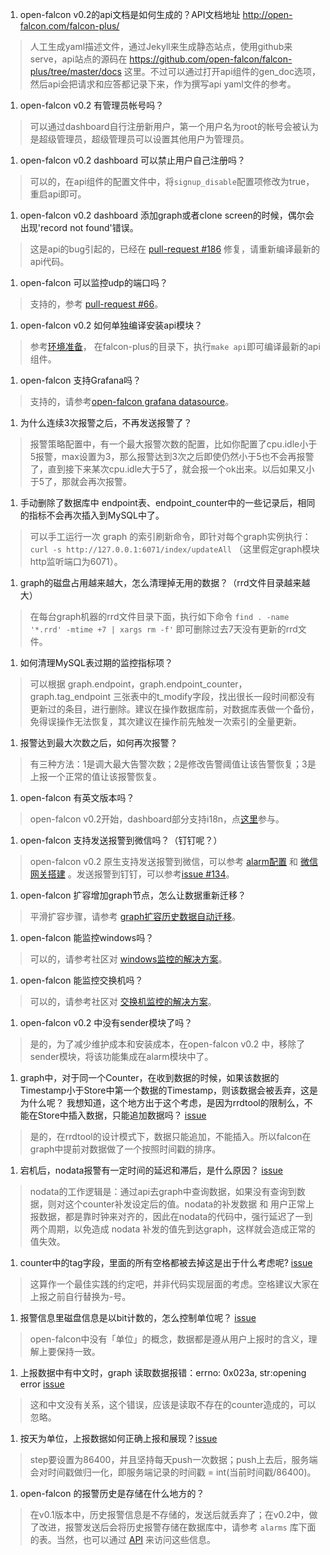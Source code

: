 <!-- toc -->

1. open-falcon v0.2的api文档是如何生成的？API文档地址 http://open-falcon.com/falcon-plus/
> 人工生成yaml描述文件，通过Jekyll来生成静态站点，使用github来serve，api站点的源码在 https://github.com/open-falcon/falcon-plus/tree/master/docs 这里。不过可以通过打开api组件的gen_doc选项，然后api会把请求和应答都记录下来，作为撰写api yaml文件的参考。

1. open-falcon v0.2 有管理员帐号吗？
> 可以通过dashboard自行注册新用户，第一个用户名为root的帐号会被认为是超级管理员，超级管理员可以设置其他用户为管理员。

1. open-falcon v0.2 dashboard 可以禁止用户自己注册吗？
> 可以的，在api组件的配置文件中，将`signup_disable`配置项修改为true，重启api即可。

1. open-falcon v0.2 dashboard 添加graph或者clone screen的时候，偶尔会出现'record not found'错误。
> 这是api的bug引起的，已经在 [pull-request #186](https://github.com/open-falcon/falcon-plus/pull/186) 修复，请重新编译最新的api代码。

1. open-falcon 可以监控udp的端口吗？
> 支持的，参考 [pull-request #66](https://github.com/open-falcon/falcon-plus/pull/66)。

1. open-falcon v0.2 如何单独编译安装api模块？
> 参考[环境准备](https://book.open-falcon.com/zh_0_2/quick_install/prepare.html)， 在falcon-plus的目录下，执行`make api`即可编译最新的api组件。

1. open-falcon 支持Grafana吗？
> 支持的，请参考[open-falcon grafana datasource](https://github.com/open-falcon/grafana-openfalcon-datasource)。

1. 为什么连续3次报警之后，不再发送报警了？
> 报警策略配置中，有一个最大报警次数的配置，比如你配置了cpu.idle小于5报警，max设置为3，那么报警达到3次之后即使仍然小于5也不会再报警了，直到接下来某次cpu.idle大于5了，就会报一个ok出来。以后如果又小于5了，那就会再次报警。

1. 手动删除了数据库中 endpoint表、endpoint_counter中的一些记录后，相同的指标不会再次插入到MySQL中了。
> 可以手工运行一次 graph 的索引刷新命令，即针对每个graph实例执行：`curl -s http://127.0.0.1:6071/index/updateAll` （这里假定graph模块http监听端口为6071）。

1. graph的磁盘占用越来越大，怎么清理掉无用的数据？（rrd文件目录越来越大）
> 在每台graph机器的rrd文件目录下面，执行如下命令 `find . -name '*.rrd' -mtime +7 | xargs rm -f'` 即可删除过去7天没有更新的rrd文件。

1. 如何清理MySQL表过期的监控指标项？
> 可以根据 graph.endpoint，graph.endpoint_counter，graph.tag_endpoint 三张表中的t_modify字段，找出很长一段时间都没有更新过的条目，进行删除。建议在操作数据库前，对数据库表做一个备份，免得误操作无法恢复，其次建议在操作前先触发一次索引的全量更新。

1.  报警达到最大次数之后，如何再次报警？
>  有三种方法：1是调大最大告警次数；2是修改告警阈值让该告警恢复；3是上报一个正常的值让该报警恢复。

1. open-falcon 有英文版本吗？
> open-falcon v0.2开始，dashboard部分支持i18n，点[这里](https://github.com/open-falcon/dashboard/blob/master/i18n.md)参与。

1. open-falcon 支持发送报警到微信吗？（钉钉呢？）
> open-falcon v0.2 原生支持发送报警到微信，可以参考 [alarm配置](https://book.open-falcon.com/zh_0_2/distributed_install/mail-sms.html) 和 [微信网关搭建](https://github.com/Yanjunhui/chat) 。发送报警到钉钉，可以参考[issue #134](https://github.com/open-falcon/falcon-plus/issues/134)。

1. open-falcon 扩容增加graph节点，怎么让数据重新迁移？
> 平滑扩容步骤，请参考 [graph扩容历史数据自动迁移](http://www.jianshu.com/p/16baba04c959)。

1. open-falcon 能监控windows吗？
> 可以的，请参考社区对 [windows监控的解决方案](https://book.open-falcon.com/zh_0_2/usage/win.html)。

1. open-falcon 能监控交换机吗？
> 可以的，请参考社区对 [交换机监控的解决方案](https://book.open-falcon.com/zh_0_2/usage/switch.html)。

1. open-falcon v0.2 中没有sender模块了吗？
> 是的，为了减少维护成本和安装成本，在open-falcon v0.2 中，移除了sender模块，将该功能集成在alarm模块中了。

1. graph中，对于同一个Counter，在收到数据的时候，如果该数据的Timestamp小于Store中第一个数据的Timestamp，则该数据会被丢弃，这是为什么呢？ 我想知道，这个地方出于这个考虑，是因为rrdtool的限制么，不能在Store中插入数据，只能追加数据吗？ [issue](https://github.com/open-falcon/falcon-plus/issues/292)
> 是的，在rrdtool的设计模式下，数据只能追加，不能插入。所以falcon在graph中提前对数据做了一个按照时间戳的排序。

1. 宕机后，nodata报警有一定时间的延迟和滞后，是什么原因？ [issue](https://github.com/open-falcon/falcon-plus/issues/294)
> nodata的工作逻辑是：通过api去graph中查询数据，如果没有查询到数据，则对这个counter补发设定后的值。nodata的补发数据 和 用户正常上报数据，都是靠时钟来对齐的，因此在nodata的代码中，强行延迟了一到两个周期，以免造成 nodata 补发的值先到达graph，这样就会造成正常的值失效。

1. counter中的tag字段，里面的所有空格都被去掉这是出于什么考虑呢? [issue](https://github.com/open-falcon/falcon-plus/issues/289)
> 这算作一个最佳实践的约定吧，并非代码实现层面的考虑。空格建议大家在上报之前自行替换为-号。

1. 报警信息里磁盘信息是以bit计数的，怎么控制单位呢？ [issue](https://github.com/open-falcon/falcon-plus/issues/275)
> open-falcon中没有「单位」的概念，数据都是遵从用户上报时的含义，理解上要保持一致。

1. 上报数据中有中文时，graph 读取数据报错：errno: 0x023a, str:opening error [issue](https://github.com/open-falcon/falcon-plus/issues/274)
> 这和中文没有关系，这个错误，应该是读取不存在的counter造成的，可以忽略。

1.  按天为单位，上报数据如何正确上报和展现？[issue](https://github.com/open-falcon/falcon-plus/issues/271)
> step要设置为86400，并且坚持每天push一次数据；push上去后，服务端会对时间戳做归一化，即服务端记录的时间戳 = int(当前时间戳/86400)。

1. open-falcon 的报警历史是存储在什么地方的？ 
> 在v0.1版本中，历史报警信息是不存储的，发送后就丢弃了；在v0.2中，做了改进，报警发送后会将历史报警存储在数据库中，请参考 `alarms` 库下面的表。当然，也可以通过 [API](http://open-falcon.com/falcon-plus/#/alarm_eventcases_list) 来访问这些信息。

